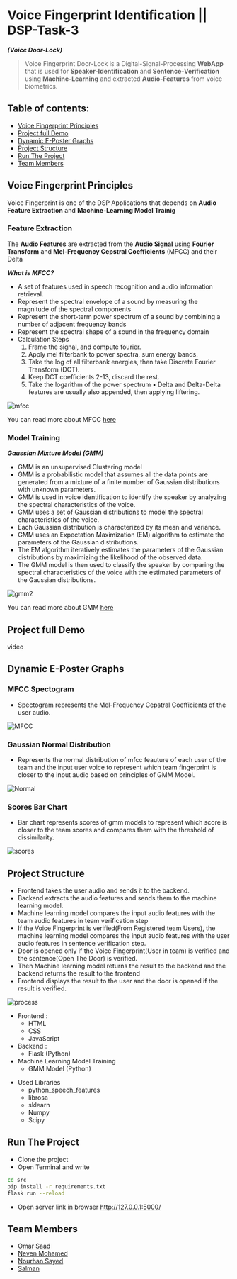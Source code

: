 # Voice Fingerprint Identification || DSP-Task-3

***(Voice Door-Lock)***
> Voice Fingerprint Door-Lock is a Digital-Signal-Processing **WebApp** that is used for **Speaker-Identification** and **Sentence-Verification** using **Machine-Learning** and extracted **Audio-Features** from voice biometrics. 

## Table of contents:

- [Voice Fingerprint Principles](#voice-fingerprint-principles)
- [Project full Demo](#project-full-demo)
- [Dynamic E-Poster Graphs](#dynamic-e-poster-graphs)
- [Project Structure](#project-structure)
- [Run The Project](#run-the-project)
- [Team Members](#team-members)

## Voice Fingerprint Principles
Voice Fingerprint is one of the DSP Applications that depends on **Audio Feature Extraction** and **Machine-Learning Model Trainig** 
### Feature Extraction
The **Audio Features** are extracted from the **Audio Signal** using **Fourier Transform** and **Mel-Frequency Cepstral Coefficients** (MFCC) and their Delta

***What is MFCC?***
- A set of features used in speech recognition and audio information retrieval.
- Represent the spectral envelope of a sound by measuring the magnitude of the spectral components
- Represent the short-term power spectrum of a sound by combining a number of adjacent frequency bands
- Represent the spectral shape of a sound in the frequency domain
- Calculation Steps
    1. Frame the signal, and compute fourier.
    2. Apply mel filterbank to power spectra, sum energy bands.
    3. Take the log of all filterbank energies, then take Discrete Fourier Transform (DCT).
    4. Keep DCT coefficients 2-13, discard the rest.
    5. Take the logarithm of the power spectrum
    • Delta and Delta-Delta features are usually also appended, then applying liftering.
    
 ![mfcc](https://user-images.githubusercontent.com/84602951/220436300-47e48fef-e70a-4e96-a8b8-32bad3940a59.gif)
  
You can read more about MFCC [here](https://haythamfayek.com/2016/04/21/speech-processing-for-machine-learning.html)
    
### Model Training
***Gaussian Mixture Model (GMM)***
- GMM is an unsupervised Clustering model
- GMM is a probabilistic model that assumes all the data points are generated from a mixture of a finite number of Gaussian distributions with unknown parameters.
- GMM is used in voice identification to identify the speaker by analyzing the spectral characteristics of the voice.
- GMM uses a set of Gaussian distributions to model the spectral characteristics of the voice.
- Each Gaussian distribution is characterized by its mean and variance.
- GMM uses an Expectation Maximization (EM) algorithm to estimate the parameters of the Gaussian distributions.
- The EM algorithm iteratively estimates the parameters of the Gaussian distributions by maximizing the likelihood of the observed data.
- The GMM model is then used to classify the speaker by comparing the spectral characteristics of the voice with the estimated parameters of the Gaussian distributions.

![gmm2](https://user-images.githubusercontent.com/84602951/220436625-d07f20a7-94a5-4519-94ea-a55b28d9f108.PNG)

You can read more about GMM [here](https://www.researchgate.net/publication/274963749_Speaker_Identification_Using_GMM_with_MFCC)

## Project full Demo
video
## Dynamic E-Poster Graphs
### MFCC Spectogram
* Spectogram represents the Mel-Frequency Cepstral Coefficients of the user audio.

![MFCC](https://user-images.githubusercontent.com/84602951/220437312-d5f64abe-370e-40b8-bf55-93b2bb2c2a60.png)

### Gaussian Normal Distribution
* Represents the normal distribution of mfcc feauture of each user of the team and the input user voice to represent which team fingerprint is closer to the input audio based on principles of GMM Model.

![Normal](https://user-images.githubusercontent.com/84602951/220438245-ca8697bf-4ca0-4385-8448-bc484b5f8b6d.png)

### Scores Bar Chart
* Bar chart represents scores of gmm models to represent which score is closer to the team scores and compares them with the threshold of dissimilarity.

![scores](https://user-images.githubusercontent.com/84602951/220438689-e68fd2b6-6fbf-4ab7-a4e2-a59357929736.png)


## Project Structure
* Frontend takes the user audio and sends it to the backend.
* Backend extracts the audio features and sends them to the machine learning model.
* Machine learning model compares the input audio features with the team audio features in team verification step
* If the Voice Fingerprint is verified(From Registered team Users), the machine learning model compares the input audio features with the user audio features in sentence verification step.
* Door is opened only if the Voice Fingerprint(User in team) is verified and the sentence(Open The Door) is verified.
* Then Machine learning model returns the result to the backend and the backend returns the result to the frontend
* Frontend displays the result to the user and the door is opened if the result is verified.


![process](https://user-images.githubusercontent.com/84602951/220436969-f1eb2bb3-c78a-413d-8d30-944ed46cfa9e.jpeg)

- Frontend :
  - HTML
  - CSS
  - JavaScript
- Backend :
  - Flask (Python)
- Machine Learning Model Training
    - GMM Model (Python)

* Used Libraries
    * python_speech_features
    * librosa
    * sklearn
    * Numpy
    * Scipy

 ## Run The Project
- Clone the project
- Open Terminal and write
```bash
cd src
pip install -r requirements.txt
flask run --reload 
```
- Open server link in browser http://127.0.0.1:5000/
## Team Members
- [Omar Saad](https://github.com/Omar-Saad-ELGharbawy)
- [Neven Mohamed](https://github.com/NeveenMohamed)
- [Nourhan Sayed](https://github.com/nourhansayed102)
- [Salman](https://github.com/Salmoon8)

